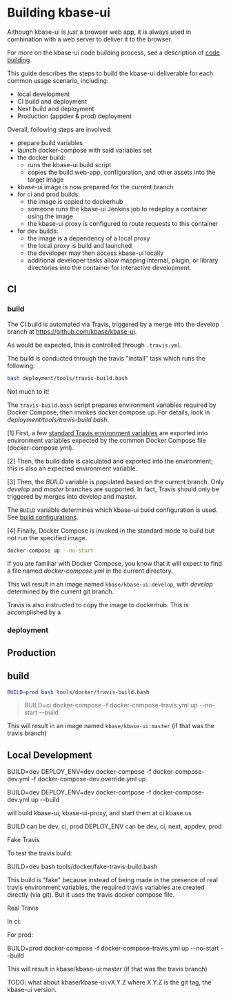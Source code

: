 # Building kbase-ui

Although kbase-ui is *just* a browser web app, it is always used in combination with a web server to deliver it to the browser. 

For more on the kbase-ui code building process, see a description of [code building](../development/app-building.md).

This guide describes the steps to build the kbase-ui deliverable for each common usage scenario, including:

- local development
- CI build and deployment
- Next build and deployment
- Production (appdev & prod) deployment

Overall, following steps are involved:

- prepare build variables
- launch docker-compose with said variables set
- the docker build:
    - runs the kbase-ui build script
    - copies the build web-app, configuration, and other assets into the target image
- kbase-ui image is now prepared for the current branch
- for ci and prod builds:
    - the image is copied to dockerhub
    - someone runs the kbase-ui Jenkins job to redeploy a container using the image
    - the kbase-ui proxy is configured to route requests to this container
- for dev builds:
    - the image is a dependency of a local proxy
    - the local proxy is build and launched
    - the developer may then access kbase-ui locally
    - additional developer tasks allow mapping internal, plugin, or library directories into the container for interactive development.

## CI

### build

The CI build is automated via Travis, triggered by a merge into the develop branch at https://github.com/kbase/kbase-ui.

As would be expected, this is controlled through ```.travis.yml```.

The build is conducted through the travis "install" task which runs the following:

```bash
bash deployment/tools/travis-build.bash
```
Not much to it!

The ```travis-build.bash``` script prepares environment variables required by Docker Compose, then invokes docker compose up. For details, look in *deployment/tools/travis-build.bash*. 

[1] First, a few <a href="https://docs.travis-ci.com/user/environment-variables" target="_blank">standard Travis environment variables</a> are exported into environment variables expected by the common Docker Compose file (docker-compose.yml).

[2] Then, the build date is calculated and exported into the environment; this is also an expected environment variable.

[3] Then, the *BUILD* variable is populated based on the current branch. Only *develop* and *master* branches are supported. In fact, Travis should only be triggered by merges into develop and master.

The ```BUILD``` variable determines which kbase-ui build configuration is used. See [build configurations](../development/build-configurations.md).

[4] Finally, Docker Compose is invoked in the standard mode to build but not run the specified image.

```bash 
docker-compose up --no-start
```

If you are familiar with Docker Compose, you know that it will expect to find a file named *docker-compose.yml* in the current directory.

This will result in an image named ```kbase/kbase-ui:develop```, with *develop* determined by the current git branch.

Travis is also instructed to copy the image to dockerhub. This is accomplished by a 

### deployment



## Production

## build

```bash
BUILD=prod bash tools/docker/travis-build.bash
```

> BUILD=ci docker-compose -f docker-compose-travis.yml up --no-start --build

This will result in an image named ```kbase/kbase-ui:master``` (if that was the travis branch)



## Local Development

BUILD=dev DEPLOY_ENV=dev docker-compose -f docker-compose-dev.yml -f docker-compose-dev.override.yml up

BUILD=dev DEPLOY_ENV=dev docker-compose -f docker-compose-dev.yml up --build

will build kbase-ui, kbase-ui-proxy, and start them at ci.kbase.us

BUILD can be dev, ci, prod 
DEPLOY_ENV can be dev, ci, next, appdev, prod



Fake Travis

To test the travis build:

BUILD=dev bash tools/docker/fake-travis-build.bash

This build is "fake" because instead of being made in the presence of real travis environment variables, the required travis variables are created directly (via git). But it uses the travis docker compose file.


Real Travis

In ci:



For prod:

BUILD=prod docker-compose -f docker-compose-travis.yml up --no-start --build

This will result in kbase/kbase-ui:master (if that was the travis branch)

TODO: what about kbase/kbase-ui:vX.Y.Z where X.Y.Z is the git tag, the kbase-ui version.